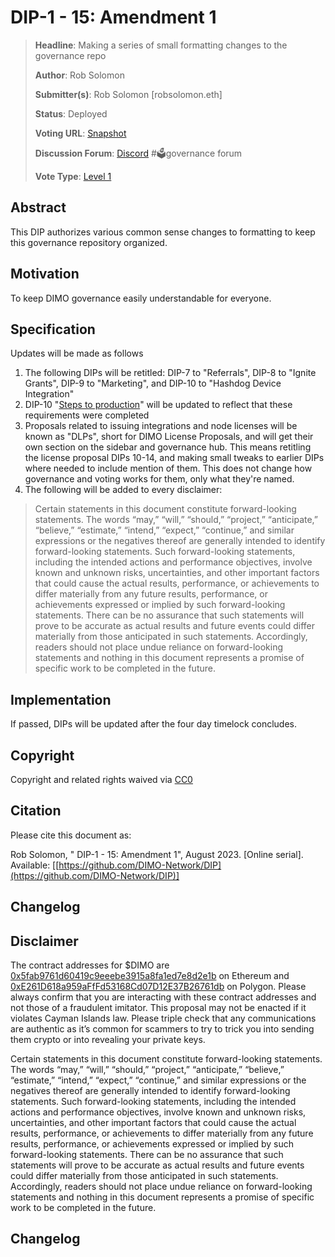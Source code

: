 # DIP-1 - 15: Amendment 1

> **Headline**: Making a series of small formatting changes to the governance repo
>
> **Author**: Rob Solomon
>
> **Submitter(s)**: Rob Solomon \[robsolomon.eth]
>
> **Status**: Deployed
>
> **Voting URL**: [Snapshot](https://snapshot.org/#/dimo.eth/proposal/0x9d93ab79916c69c1cbb3356877fb08b8d12f216511115a0572767bc4eba6c32e)
>
> **Discussion Forum**: [Discord](https://chat.dimo.zone) #🗳️governance forum
>
> **Vote Type**: [Level 1](https://docs.dimo.zone/governance/dip1#voting-protocol)

## Abstract

This DIP authorizes various common sense changes to formatting to keep this governance repository organized.

## Motivation

To keep DIMO governance easily understandable for everyone.

## Specification

Updates will be made as follows

1. The following DIPs will be retitled: DIP-7 to "Referrals", DIP-8 to "Ignite Grants", DIP-9 to "Marketing", and DIP-10 to "Hashdog Device Integration"
2. DIP-10 "[Steps to production](../license-proposals/dlp1.md#steps-for-production-are-as-follows)" will be updated to reflect that these requirements were completed
3. Proposals related to issuing integrations and node licenses will be known as "DLPs", short for DIMO License Proposals, and will get their own section on the sidebar and governance hub. This means retitling the license proposal DIPs 10-14, and making small tweaks to earlier DIPs where needed to include mention of them. This does not change how governance and voting works for them, only what they're named.
4. The following will be added to every disclaimer:

> Certain statements in this document constitute forward-looking statements. The words “may,” “will,” “should,” “project,” “anticipate,” “believe,” “estimate,” “intend,” “expect,” “continue,” and similar expressions or the negatives thereof are generally intended to identify forward-looking statements. Such forward-looking statements, including the intended actions and performance objectives, involve known and unknown risks, uncertainties, and other important factors that could cause the actual results, performance, or achievements to differ materially from any future results, performance, or achievements expressed or implied by such forward-looking statements. There can be no assurance that such statements will prove to be accurate as actual results and future events could differ materially from those anticipated in such statements. Accordingly, readers should not place undue reliance on forward-looking statements and nothing in this document represents a promise of specific work to be completed in the future.&#x20;

## Implementation

If passed, DIPs will be updated after the four day timelock concludes.

## **Copyright**

Copyright and related rights waived via [CC0](https://creativecommons.org/publicdomain/zero/1.0)

## Citation

Please cite this document as:

Rob Solomon, " DIP-1 - 15: Amendment 1", August 2023. \[Online serial]. Available: \[[https://github.com/DIMO-Network/DIP](https://github.com/DIMO-Network/DIP)]

## Changelog

## Disclaimer <a href="#disclaimer" id="disclaimer"></a>

The contract addresses for $DIMO are [0x5fab9761d60419c9eeebe3915a8fa1ed7e8d2e1b](https://etherscan.io/token/0x5fab9761d60419c9eeebe3915a8fa1ed7e8d2e1b) on Ethereum and [0xE261D618a959aFfFd53168Cd07D12E37B26761db](https://polygonscan.com/token/0xE261D618a959aFfFd53168Cd07D12E37B26761db) on Polygon. Please always confirm that you are interacting with these contract addresses and not those of a fraudulent imitator. This proposal may not be enacted if it violates Cayman Islands law. Please triple check that any communications are authentic as it’s common for scammers to try to trick you into sending them crypto or into revealing your private keys.

Certain statements in this document constitute forward-looking statements. The words “may,” “will,” “should,” “project,” “anticipate,” “believe,” “estimate,” “intend,” “expect,” “continue,” and similar expressions or the negatives thereof are generally intended to identify forward-looking statements. Such forward-looking statements, including the intended actions and performance objectives, involve known and unknown risks, uncertainties, and other important factors that could cause the actual results, performance, or achievements to differ materially from any future results, performance, or achievements expressed or implied by such forward-looking statements. There can be no assurance that such statements will prove to be accurate as actual results and future events could differ materially from those anticipated in such statements. Accordingly, readers should not place undue reliance on forward-looking statements and nothing in this document represents a promise of specific work to be completed in the future.

## Changelog
